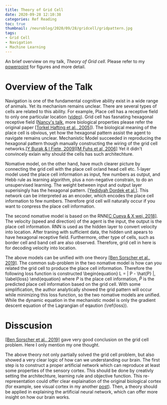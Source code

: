 ```yaml
---
title: Theory of Grid Cell
date: 2020-09-28 12:10:38
categories: Ref Reading
toc: true
thumbnail: /neuroblog/2020/09/28/gridcell/gridpattern.jpg
tags:
- Grid Cell
- Navigation
- Machine Learning
---
```


An brief overview on my talk, _Theory of Grid cell_. Please refer to my [powerpoint](gridcell.pdf) for figures and more detail.

<!-- more -->

Overview of the Talk
==========

Navigation is one of the fundamental cognitive ability exist in a wide range of animals. Yet its mechanism remains unclear. There are several types of cells are related to this ability. For example, Place cell has a receptive field to only one particular location ([video](https://www.youtube.com/watch?v=km4203tZXnY)). Grid cell has fasnating hexagonal receptive field ([Nancy's talk](https://www.youtube.com/watch?v=CQPswbIuCkk), more biological properties please refer the original paper [[Torkel Hafting et al., 2005]](https://www.nature.com/articles/nature03721)). The biological meaning of the place cell is obvious, yet how the hexagonal pattern assist the agent to navigate remains unclear. Mechanistic Model succeeded in reproducing the hexagonal pattern though manually constructing the wiring of the grid cell networks.[[Y Burak & I Fiete, 2009]](https://journals.plos.org/ploscompbiol/article?id=10.1371/journal.pcbi.1000291)[[M Fuhs et al, 2006]](https://www.jneurosci.org/content/26/16/4266) Yet it didn't convincely exlain why should the cells has such architechture. 

Nomative model, on the other hand, have much clearer picture by connecting the grid cell with the place cell or/and head cell etc. 1-layer model used the place cell information as input, few numbers as output, and Hebb rule as learning algorithm, plus a non-negative constrain, to do an unsupervised learning. The weight between input and output layer superisingly has the hexagonal pattern. [[Yedidyah Dordek et al.]](https://elifesciences.org/articles/10094). This network can be interpreted as an encoder, which encodes the place cell information to few numbers. Therefore grid cell will naturally occur if you want to conpress the place cell information.

The second nomative model is based on the RNN[[C Cueva & X wei, 2018]](https://arxiv.org/abs/1803.07770). The velocity (speed and direction) of the agent is the input, the output is the place cell information. RNN is used as the hidden layer to convert velocity into location. After traning with sufficient data, the hidden unit apears to have hexagonal receptive field. Furthermore, other type of cells, such as border cell and band cell are also observed. Therefore, grid cell in here is for decoding velocity into location.

The above models can be unified with one theory [[Ben Sorscher et al., 2019]](https://papers.nips.cc/paper/9191-a-unified-theory-for-the-origin-of-grid-cells-through-the-lens-of-pattern-formation). The common sub-problem in the two nomative model is how can you related the grid cell to produce the place cell information. Therefore the following loss function is constructed
\begin{equation}
L = \| P - \hat{P} \|,
\label{loss}
\end{equation} where $P$ is the place cell information, $\hat{P}$ is the predicted place cell information based on the grid cell. With some simplification, the author analytically showed the grid pattern will occur while minimizing this loss function, so the two nomative models are unified. While the dynamic equation in the mechanistic model is only the gradient descent equation of the Lagrangian of eqaution (\ref{loss}). 

Disscusion
===
[[Ben Sorscher et al., 2019]](https://papers.nips.cc/paper/9191-a-unified-theory-for-the-origin-of-grid-cells-through-the-lens-of-pattern-formation) gave very good conclusion on the grid cell problem. Here I only mention my one thought.

The above theory not only partially solved the grid cell problem, but also showed a very clear logic of how can we understanding our brain. The first step is to construct a proper artificial network which can reproduce at least some properties of the sensory cortex. This should be done by creativly setting the architechture, learning rule and objective function. This re-representation could offer clear explaination of the original biological cortex (for example, see visual cortex in my another [post](https://ageyy.github.io/neuroblog/2020/09/16/hcnn/)). Then, a theory should be applied in explaining the artificial neural network, which can offer more insight on how our brain works.

